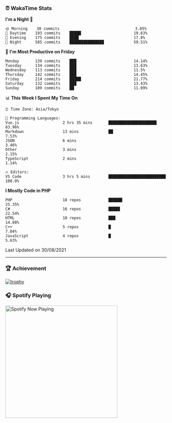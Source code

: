 ### ⏰ WakaTime Stats


<!--START_SECTION:waka-->
**I'm a Night 🦉** 

```text
🌞 Morning    30 commits                                 3.05% 
🌆 Daytime    193 commits    █████                       19.63% 
🌃 Evening    175 commits    ████                        17.8% 
🌙 Night      585 commits    ███████████████             59.51%

```
📅 **I'm Most Productive on Friday** 

```text
Monday       139 commits    ███                         14.14% 
Tuesday      134 commits    ███                         13.63% 
Wednesday    113 commits    ███                         11.5% 
Thursday     142 commits    ███                         14.45% 
Friday       214 commits    █████                       21.77% 
Saturday     132 commits    ███                         13.43% 
Sunday       109 commits    ██                          11.09%

```


📊 **This Week I Spent My Time On** 

```text
⌚︎ Time Zone: Asia/Tokyo

💬 Programming Languages: 
Vue.js                   2 hrs 35 mins       █████████████████████       83.96% 
Markdown                 13 mins             ██                          7.53% 
JSON                     6 mins                                          3.46% 
Other                    3 mins                                          2.15% 
TypeScript               2 mins                                          1.14%

🔥 Editors: 
VS Code                  3 hrs 5 mins        █████████████████████████   100.0%

```

**I Mostly Code in PHP** 

```text
PHP                      18 repos            ██████                      25.35% 
C#                       16 repos            █████                       22.54% 
HTML                     10 repos            ███                         14.08% 
C++                      5 repos             █                           7.04% 
JavaScript               4 repos             █                           5.63%

```



 Last Updated on 30/08/2021
<!--END_SECTION:waka-->

---

### 🏆 Achievement

[![trophy](https://github-profile-trophy.vercel.app/?username=Slime-hatena&theme=flat&no-bg=true&no-frame=true&column=8)](https://github.com/ryo-ma/github-profile-trophy)

### 🎧 Spotify Playing

[<img src="https://spotify-now-playing-slime-hatena.vercel.app/api/spotify-playing" alt="Spotify Now Playing" width="350" />](https://open.spotify.com/user/slime_hatena)

<!--
**Slime-hatena/Slime-hatena** is a ✨ _special_ ✨ repository because its `README.md` (this file) appears on your GitHub profile.

Here are some ideas to get you started:

- 🔭 I’m currently working on ...
- 🌱 I’m currently learning ...
- 👯 I’m looking to collaborate on ...
- 🤔 I’m looking for help with ...
- 💬 Ask me about ...
- 📫 How to reach me: ...
- 😄 Pronouns: ...
- ⚡ Fun fact: ...
-->
